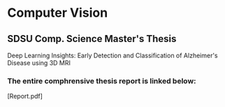 # Computer Vision 
## SDSU Comp. Science Master's Thesis
Deep Learning Insights: Early Detection and Classification of Alzheimer's Disease using 3D MRI

### The entire comphrensive thesis report is linked below: 
[Report.pdf]
